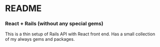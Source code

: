 # README

### React + Rails (without any special gems)
This is a thin setup of Rails API with React front end. Has a small collection of my always gems
and packages.

